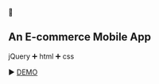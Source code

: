 :iphone:
## An E-commerce Mobile App
jQuery :heavy_plus_sign: html :heavy_plus_sign: css

:arrow_forward: [DEMO](https://zsofi777.github.io/e-commerce-app/)

